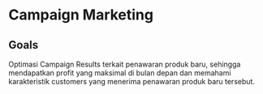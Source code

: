 # Campaign Marketing 
## Goals
Optimasi Campaign Results terkait penawaran produk baru, sehingga mendapatkan profit yang maksimal di bulan depan dan memahami karakteristik customers yang menerima penawaran produk baru tersebut.
